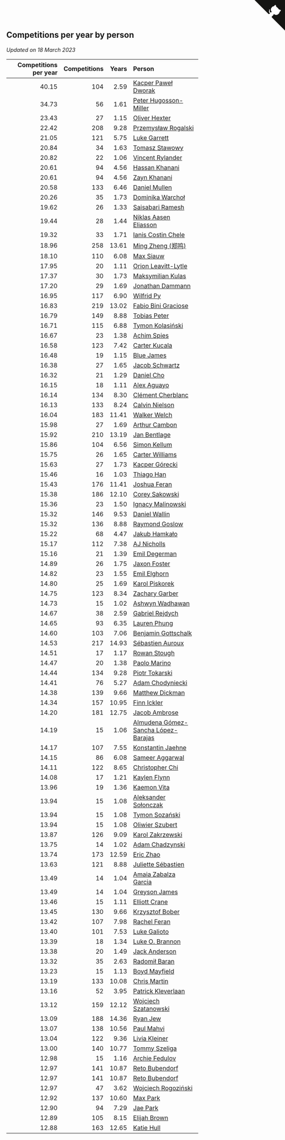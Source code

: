 ## Competitions per year by person

*Updated on 18 March 2023*

| Competitions per year | Competitions | Years | Person |
| ---: | ---: | ---: | :--- |
| 40.15 | 104 | 2.59 | [Kacper Paweł Dworak](https://www.worldcubeassociation.org/persons/2020DWOR01) |
| 34.73 | 56 | 1.61 | [Peter Hugosson-Miller](https://www.worldcubeassociation.org/persons/2021HUGO01) |
| 23.43 | 27 | 1.15 | [Oliver Hexter](https://www.worldcubeassociation.org/persons/2022HEXT01) |
| 22.42 | 208 | 9.28 | [Przemysław Rogalski](https://www.worldcubeassociation.org/persons/2013ROGA02) |
| 21.05 | 121 | 5.75 | [Luke Garrett](https://www.worldcubeassociation.org/persons/2017GARR05) |
| 20.84 | 34 | 1.63 | [Tomasz Stawowy](https://www.worldcubeassociation.org/persons/2021STAW01) |
| 20.82 | 22 | 1.06 | [Vincent Rylander](https://www.worldcubeassociation.org/persons/2022RYLA01) |
| 20.61 | 94 | 4.56 | [Hassan Khanani](https://www.worldcubeassociation.org/persons/2018KHAN26) |
| 20.61 | 94 | 4.56 | [Zayn Khanani](https://www.worldcubeassociation.org/persons/2018KHAN28) |
| 20.58 | 133 | 6.46 | [Daniel Mullen](https://www.worldcubeassociation.org/persons/2016MULL04) |
| 20.26 | 35 | 1.73 | [Dominika Warchoł](https://www.worldcubeassociation.org/persons/2021WARC01) |
| 19.62 | 26 | 1.33 | [Saisabari Ramesh](https://www.worldcubeassociation.org/persons/2021RAME01) |
| 19.44 | 28 | 1.44 | [Niklas Aasen Eliasson](https://www.worldcubeassociation.org/persons/2021ELIA01) |
| 19.32 | 33 | 1.71 | [Ianis Costin Chele](https://www.worldcubeassociation.org/persons/2021CHEL01) |
| 18.96 | 258 | 13.61 | [Ming Zheng (郑鸣)](https://www.worldcubeassociation.org/persons/2009ZHEN11) |
| 18.10 | 110 | 6.08 | [Max Siauw](https://www.worldcubeassociation.org/persons/2017SIAU02) |
| 17.95 | 20 | 1.11 | [Orion Leavitt-Lytle](https://www.worldcubeassociation.org/persons/2022LEAV01) |
| 17.37 | 30 | 1.73 | [Maksymilian Kulas](https://www.worldcubeassociation.org/persons/2021KULA02) |
| 17.20 | 29 | 1.69 | [Jonathan Dammann](https://www.worldcubeassociation.org/persons/2021DAMM01) |
| 16.95 | 117 | 6.90 | [Wilfrid Py](https://www.worldcubeassociation.org/persons/2016PYWI01) |
| 16.83 | 219 | 13.02 | [Fabio Bini Graciose](https://www.worldcubeassociation.org/persons/2010GRAC02) |
| 16.79 | 149 | 8.88 | [Tobias Peter](https://www.worldcubeassociation.org/persons/2014PETE03) |
| 16.71 | 115 | 6.88 | [Tymon Kolasiński](https://www.worldcubeassociation.org/persons/2016KOLA02) |
| 16.67 | 23 | 1.38 | [Achim Spies](https://www.worldcubeassociation.org/persons/2021SPIE01) |
| 16.58 | 123 | 7.42 | [Carter Kucala](https://www.worldcubeassociation.org/persons/2015KUCA01) |
| 16.48 | 19 | 1.15 | [Blue James](https://www.worldcubeassociation.org/persons/2022JAME01) |
| 16.38 | 27 | 1.65 | [Jacob Schwartz](https://www.worldcubeassociation.org/persons/2021SCHW01) |
| 16.32 | 21 | 1.29 | [Daniel Cho](https://www.worldcubeassociation.org/persons/2021CHOD01) |
| 16.15 | 18 | 1.11 | [Alex Aguayo](https://www.worldcubeassociation.org/persons/2022AGUA01) |
| 16.14 | 134 | 8.30 | [Clément Cherblanc](https://www.worldcubeassociation.org/persons/2014CHER05) |
| 16.13 | 133 | 8.24 | [Calvin Nielson](https://www.worldcubeassociation.org/persons/2014NIEL03) |
| 16.04 | 183 | 11.41 | [Walker Welch](https://www.worldcubeassociation.org/persons/2011WELC01) |
| 15.98 | 27 | 1.69 | [Arthur Cambon](https://www.worldcubeassociation.org/persons/2021CAMB01) |
| 15.92 | 210 | 13.19 | [Jan Bentlage](https://www.worldcubeassociation.org/persons/2010BENT01) |
| 15.86 | 104 | 6.56 | [Simon Kellum](https://www.worldcubeassociation.org/persons/2016KELL12) |
| 15.75 | 26 | 1.65 | [Carter Williams](https://www.worldcubeassociation.org/persons/2021WILL06) |
| 15.63 | 27 | 1.73 | [Kacper Górecki](https://www.worldcubeassociation.org/persons/2021GORE01) |
| 15.46 | 16 | 1.03 | [Thiago Han](https://www.worldcubeassociation.org/persons/2022HANT01) |
| 15.43 | 176 | 11.41 | [Joshua Feran](https://www.worldcubeassociation.org/persons/2011FERA01) |
| 15.38 | 186 | 12.10 | [Corey Sakowski](https://www.worldcubeassociation.org/persons/2011SAKO01) |
| 15.36 | 23 | 1.50 | [Ignacy Malinowski](https://www.worldcubeassociation.org/persons/2021MALI02) |
| 15.32 | 146 | 9.53 | [Daniel Wallin](https://www.worldcubeassociation.org/persons/2013WALL03) |
| 15.32 | 136 | 8.88 | [Raymond Goslow](https://www.worldcubeassociation.org/persons/2014GOSL01) |
| 15.22 | 68 | 4.47 | [Jakub Hamkało](https://www.worldcubeassociation.org/persons/2018HAMK01) |
| 15.17 | 112 | 7.38 | [AJ Nicholls](https://www.worldcubeassociation.org/persons/2015NICH04) |
| 15.16 | 21 | 1.39 | [Emil Degerman](https://www.worldcubeassociation.org/persons/2021DEGE01) |
| 14.89 | 26 | 1.75 | [Jaxon Foster](https://www.worldcubeassociation.org/persons/2021FOST01) |
| 14.82 | 23 | 1.55 | [Emil Elghorn](https://www.worldcubeassociation.org/persons/2021ELGH01) |
| 14.80 | 25 | 1.69 | [Karol Piskorek](https://www.worldcubeassociation.org/persons/2021PISK01) |
| 14.75 | 123 | 8.34 | [Zachary Garber](https://www.worldcubeassociation.org/persons/2014GARB01) |
| 14.73 | 15 | 1.02 | [Ashwyn Wadhawan](https://www.worldcubeassociation.org/persons/2022WADH02) |
| 14.67 | 38 | 2.59 | [Gabriel Rejdych](https://www.worldcubeassociation.org/persons/2020REJD01) |
| 14.65 | 93 | 6.35 | [Lauren Phung](https://www.worldcubeassociation.org/persons/2016PHUN02) |
| 14.60 | 103 | 7.06 | [Benjamin Gottschalk](https://www.worldcubeassociation.org/persons/2016GOTT01) |
| 14.53 | 217 | 14.93 | [Sébastien Auroux](https://www.worldcubeassociation.org/persons/2008AURO01) |
| 14.51 | 17 | 1.17 | [Rowan Stough](https://www.worldcubeassociation.org/persons/2022STOU01) |
| 14.47 | 20 | 1.38 | [Paolo Marino](https://www.worldcubeassociation.org/persons/2021MARI04) |
| 14.44 | 134 | 9.28 | [Piotr Tokarski](https://www.worldcubeassociation.org/persons/2013TOKA01) |
| 14.41 | 76 | 5.27 | [Adam Chodyniecki](https://www.worldcubeassociation.org/persons/2017CHOD02) |
| 14.38 | 139 | 9.66 | [Matthew Dickman](https://www.worldcubeassociation.org/persons/2013DICK01) |
| 14.34 | 157 | 10.95 | [Finn Ickler](https://www.worldcubeassociation.org/persons/2012ICKL01) |
| 14.20 | 181 | 12.75 | [Jacob Ambrose](https://www.worldcubeassociation.org/persons/2010AMBR01) |
| 14.19 | 15 | 1.06 | [Almudena Gómez-Sancha López-Barajas](https://www.worldcubeassociation.org/persons/2022GOME03) |
| 14.17 | 107 | 7.55 | [Konstantin Jaehne](https://www.worldcubeassociation.org/persons/2015JAEH01) |
| 14.15 | 86 | 6.08 | [Sameer Aggarwal](https://www.worldcubeassociation.org/persons/2017AGGA01) |
| 14.11 | 122 | 8.65 | [Christopher Chi](https://www.worldcubeassociation.org/persons/2014CHIC01) |
| 14.08 | 17 | 1.21 | [Kaylen Flynn](https://www.worldcubeassociation.org/persons/2022FLYN01) |
| 13.96 | 19 | 1.36 | [Kaemon Vita](https://www.worldcubeassociation.org/persons/2021VITA01) |
| 13.94 | 15 | 1.08 | [Aleksander Sołonczak](https://www.worldcubeassociation.org/persons/2022SOLO01) |
| 13.94 | 15 | 1.08 | [Tymon Sozański](https://www.worldcubeassociation.org/persons/2022SOZA01) |
| 13.94 | 15 | 1.08 | [Oliwier Szubert](https://www.worldcubeassociation.org/persons/2022SZUB01) |
| 13.87 | 126 | 9.09 | [Karol Zakrzewski](https://www.worldcubeassociation.org/persons/2014ZAKR01) |
| 13.75 | 14 | 1.02 | [Adam Chadzynski](https://www.worldcubeassociation.org/persons/2022CHAD02) |
| 13.74 | 173 | 12.59 | [Eric Zhao](https://www.worldcubeassociation.org/persons/2010ZHAO19) |
| 13.63 | 121 | 8.88 | [Juliette Sébastien](https://www.worldcubeassociation.org/persons/2014SEBA01) |
| 13.49 | 14 | 1.04 | [Amaia Zabalza Garcia](https://www.worldcubeassociation.org/persons/2022GARC03) |
| 13.49 | 14 | 1.04 | [Greyson James](https://www.worldcubeassociation.org/persons/2022JAME02) |
| 13.46 | 15 | 1.11 | [Elliott Crane](https://www.worldcubeassociation.org/persons/2022CRAN01) |
| 13.45 | 130 | 9.66 | [Krzysztof Bober](https://www.worldcubeassociation.org/persons/2013BOBE01) |
| 13.42 | 107 | 7.98 | [Rachel Feran](https://www.worldcubeassociation.org/persons/2015FERA01) |
| 13.40 | 101 | 7.53 | [Luke Galioto](https://www.worldcubeassociation.org/persons/2015GALI02) |
| 13.39 | 18 | 1.34 | [Luke O. Brannon](https://www.worldcubeassociation.org/persons/2021BRAN02) |
| 13.38 | 20 | 1.49 | [Jack Anderson](https://www.worldcubeassociation.org/persons/2021ANDE05) |
| 13.32 | 35 | 2.63 | [Radomił Baran](https://www.worldcubeassociation.org/persons/2020BARA02) |
| 13.23 | 15 | 1.13 | [Boyd Mayfield](https://www.worldcubeassociation.org/persons/2022MAYF01) |
| 13.19 | 133 | 10.08 | [Chris Martin](https://www.worldcubeassociation.org/persons/2013MART03) |
| 13.16 | 52 | 3.95 | [Patrick Kleverlaan](https://www.worldcubeassociation.org/persons/2019KLEV01) |
| 13.12 | 159 | 12.12 | [Wojciech Szatanowski](https://www.worldcubeassociation.org/persons/2011SZAT01) |
| 13.09 | 188 | 14.36 | [Ryan Jew](https://www.worldcubeassociation.org/persons/2008JEWR01) |
| 13.07 | 138 | 10.56 | [Paul Mahvi](https://www.worldcubeassociation.org/persons/2012MAHV01) |
| 13.04 | 122 | 9.36 | [Livia Kleiner](https://www.worldcubeassociation.org/persons/2013KLEI03) |
| 13.00 | 140 | 10.77 | [Tommy Szeliga](https://www.worldcubeassociation.org/persons/2012SZEL01) |
| 12.98 | 15 | 1.16 | [Archie Fedulov](https://www.worldcubeassociation.org/persons/2022FEDU01) |
| 12.97 | 141 | 10.87 | [Reto Bubendorf](https://www.worldcubeassociation.org/persons/2012BUBE01) |
| 12.97 | 141 | 10.87 | [Reto Bubendorf](https://www.worldcubeassociation.org/persons/2012BUBE01) |
| 12.97 | 47 | 3.62 | [Wojciech Rogoziński](https://www.worldcubeassociation.org/persons/2019ROGO04) |
| 12.92 | 137 | 10.60 | [Max Park](https://www.worldcubeassociation.org/persons/2012PARK03) |
| 12.90 | 94 | 7.29 | [Jae Park](https://www.worldcubeassociation.org/persons/2015PARK24) |
| 12.89 | 105 | 8.15 | [Elijah Brown](https://www.worldcubeassociation.org/persons/2015BROW03) |
| 12.88 | 163 | 12.65 | [Katie Hull](https://www.worldcubeassociation.org/persons/2010HULL01) |


<a href="https://github.com/jonatanklosko/wca_statistics" class="github-corner" aria-label="View source on Github"><svg width="80" height="80" viewBox="0 0 250 250" style="fill:#151513; color:#fff; position: absolute; top: 0; border: 0; right: 0;" aria-hidden="true"><path d="M0,0 L115,115 L130,115 L142,142 L250,250 L250,0 Z"></path><path d="M128.3,109.0 C113.8,99.7 119.0,89.6 119.0,89.6 C122.0,82.7 120.5,78.6 120.5,78.6 C119.2,72.0 123.4,76.3 123.4,76.3 C127.3,80.9 125.5,87.3 125.5,87.3 C122.9,97.6 130.6,101.9 134.4,103.2" fill="currentColor" style="transform-origin: 130px 106px;" class="octo-arm"></path><path d="M115.0,115.0 C114.9,115.1 118.7,116.5 119.8,115.4 L133.7,101.6 C136.9,99.2 139.9,98.4 142.2,98.6 C133.8,88.0 127.5,74.4 143.8,58.0 C148.5,53.4 154.0,51.2 159.7,51.0 C160.3,49.4 163.2,43.6 171.4,40.1 C171.4,40.1 176.1,42.5 178.8,56.2 C183.1,58.6 187.2,61.8 190.9,65.4 C194.5,69.0 197.7,73.2 200.1,77.6 C213.8,80.2 216.3,84.9 216.3,84.9 C212.7,93.1 206.9,96.0 205.4,96.6 C205.1,102.4 203.0,107.8 198.3,112.5 C181.9,128.9 168.3,122.5 157.7,114.1 C157.9,116.9 156.7,120.9 152.7,124.9 L141.0,136.5 C139.8,137.7 141.6,141.9 141.8,141.8 Z" fill="currentColor" class="octo-body"></path></svg></a><style>.github-corner:hover .octo-arm{animation:octocat-wave 560ms ease-in-out}@keyframes octocat-wave{0%,100%{transform:rotate(0)}20%,60%{transform:rotate(-25deg)}40%,80%{transform:rotate(10deg)}}@media (max-width:500px){.github-corner:hover .octo-arm{animation:none}.github-corner .octo-arm{animation:octocat-wave 560ms ease-in-out}}</style>
